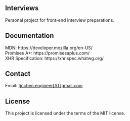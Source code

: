 <h2>Interviews</h2>
<p>
  Personal project for front-end interview preparations.
</p>

<h2>Documentation</h2>
<p>
  MDN: https://developer.mozilla.org/en-US/
  <br/>
  Promises A+: https://promisesaplus.com/
  <br/>
  XHR Specification: https://xhr.spec.whatwg.org/
</p>

<h2>Contact</h2>
<p>
  Email: <a href="mailto:tjcchen.engineer@gmail.com">tjcchen.engineer[AT]gmail.com</a>
</p>

<h2>License</h2>
<p>
  This project is licensed under the terms of the MIT license.
</p>
